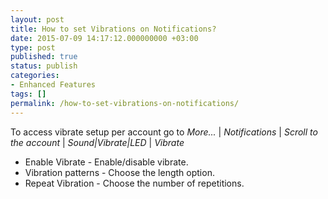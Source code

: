 ```yaml
---
layout: post
title: How to set Vibrations on Notifications?
date: 2015-07-09 14:17:12.000000000 +03:00
type: post
published: true
status: publish
categories:
- Enhanced Features
tags: []
permalink: /how-to-set-vibrations-on-notifications/
---
```


To access vibrate setup per account go to *More...* \| *Notifications* \| *Scroll to the account* \| *Sound\|Vibrate\|LED* \| *Vibrate*

* Enable Vibrate - Enable/disable vibrate.
* Vibration patterns - Choose the length option.
* Repeat Vibration - Choose the number of repetitions.